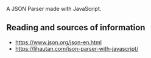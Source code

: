 A JSON Parser made with JavaScript.

## Reading and sources of information

* https://www.json.org/json-en.html
* https://lihautan.com/json-parser-with-javascript/